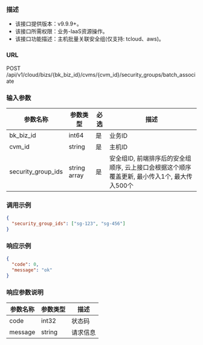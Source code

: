 ### 描述

- 该接口提供版本：v9.9.9+。
- 该接口所需权限：业务-IaaS资源操作。
- 该接口功能描述：主机批量关联安全组(仅支持: tcloud、aws)。

### URL

POST /api/v1/cloud/bizs/{bk_biz_id}/cvms/{cvm_id}/security_groups/batch_associate

### 输入参数

| 参数名称               | 参数类型         | 必选 | 描述                                                    |
|--------------------|--------------|----|-------------------------------------------------------|
| bk_biz_id          | int64        | 是  | 业务ID                                                  |
| cvm_id             | string       | 是  | 主机ID                                                  |
| security_group_ids | string array | 是  | 安全组ID, 前端排序后的安全组顺序, 云上接口会根据这个顺序覆盖更新, 最小传入1个, 最大传入500个 |

### 调用示例

```json
{
  "security_group_ids": ["sg-123", "sg-456"]
}
```

### 响应示例

```json
{
  "code": 0,
  "message": "ok"
}
```

### 响应参数说明

| 参数名称 | 参数类型 | 描述     |
| -------- | -------- | -------- |
| code     | int32    | 状态码   |
| message  | string   | 请求信息 |
